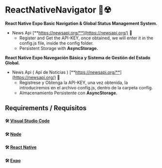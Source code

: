 # ReactNativeNavigator 🚢☢

**React Native Expo Basic Navigation &amp; Global Status Management System.**
- News Api [**https://newsapi.org/**](https://newsapi.org/) 📰
  - Register and Get the API-KEY, once obtained, we will enter it in the config.js file, inside the config folder.
  - Persistent Storage with **AsyncStorage.**

**React Native Expo Navegación Básica y Sistema de Gestión del Estado Global.**
- News Api ( Api de Noticias ) [**https://newsapi.org/**](https://newsapi.org/) 📰
  - Regístrese y Obtenga la API-KEY, una vez obtenida, la introduciremos en el archivo config.js, dentro de la carpeta config.
  - Almacenamiento Persistente con **AsyncStorage.**

## Requirements / Requisitos
#### 🛠 [Visual Studio Code](https://code.visualstudio.com/) 
#### 🛠 [Node](https://nodejs.org/) 
#### 🛠 [React Native](https://reactnative.dev/)
#### 🛠 [Expo](https://expo.dev/)

